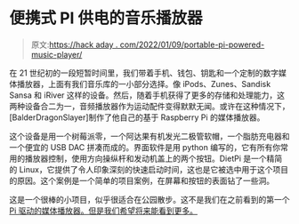 # 便携式 PI 供电的音乐播放器

> 原文:[https://hack aday . com/2022/01/09/portable-pi-powered-music-player/](https://hackaday.com/2022/01/09/portable-pi-powered-music-player/)

在 21 世纪初的一段短暂时间里，我们带着手机、钱包、钥匙和一个定制的数字媒体播放器，上面有我们音乐库的一小部分选择。像 iPods、Zunes、Sandisk Sansa 和 iRiver 这样的设备。然后，随着手机获得了更多的存储和处理能力，这两种设备合二为一，音频播放器作为运动配件变得默默无闻。或许在这种情况下，[BalderDragonSlayer]制作了他自己的基于 Raspberry Pi 的媒体播放器。

这个设备是用一个树莓派零，一个阿达果有机发光二极管软帽，一个脂肪充电器和一个便宜的 USB DAC 拼凑而成的。界面软件是用 python 编写的，它有所有你常用的播放器控制，使用方向操纵杆和发动机盖上的两个按钮。DietPi 是一个精简的 Linux，它提供了令人印象深刻的快速启动时间，这也是它被选中用于这个项目的原因。这个案例是一个简单的项目案例，在屏幕和按钮的表面钻了一些洞。

这是一个很棒的小项目，似乎很适合在公园散步。这不是我们在之前看到的第一个 [Pi 驱动的媒体播放器。但是我们希望将来能看到更多。](https://hackaday.com/2018/08/28/pipod-a-raspberry-pi-zero-portable-music-player/)